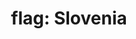 ---
layout: smileys&emotion
title: "flag: Slovenia"
emoji: flag_slovenia
permalink: 🇸🇮.html
image: assets/img/3moji/flag_slovenia.png
---